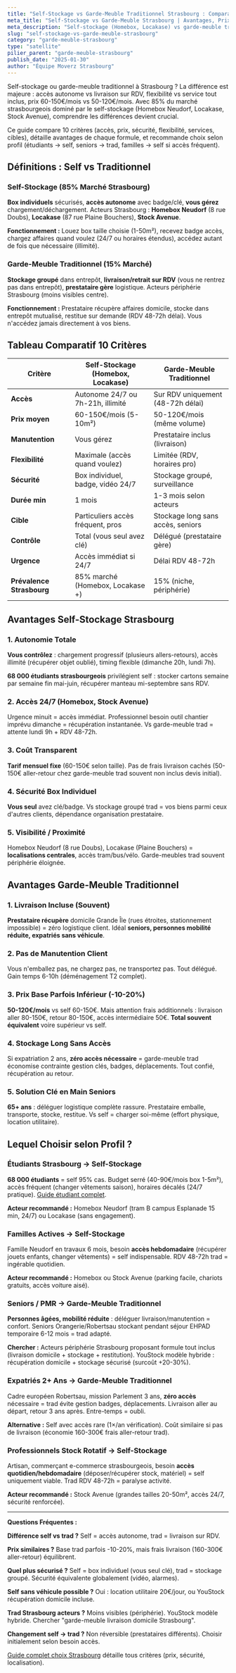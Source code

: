 ```yaml
---
title: "Self-Stockage vs Garde-Meuble Traditionnel Strasbourg : Comparatif 2025"
meta_title: "Self-Stockage vs Garde-Meuble Strasbourg | Avantages, Prix, Choix"
meta_description: "Self-stockage (Homebox, Locakase) vs garde-meuble trad Strasbourg : accès autonome vs livraison, prix 60-150€ vs 50-120€, 85% marché = self. Guide complet."
slug: "self-stockage-vs-garde-meuble-strasbourg"
category: "garde-meuble-strasbourg"
type: "satellite"
pilier_parent: "garde-meuble-strasbourg"
publish_date: "2025-01-30"
author: "Équipe Moverz Strasbourg"
---
```


Self-stockage ou garde-meuble traditionnel à Strasbourg ? La différence est majeure : accès autonome vs livraison sur RDV, flexibilité vs service tout inclus, prix 60-150€/mois vs 50-120€/mois. Avec 85% du marché strasbourgeois dominé par le self-stockage (Homebox Neudorf, Locakase, Stock Avenue), comprendre les différences devient crucial.

Ce guide compare 10 critères (accès, prix, sécurité, flexibilité, services, cibles), détaille avantages de chaque formule, et recommande choix selon profil (étudiants → self, seniors → trad, familles → self si accès fréquent).

## Définitions : Self vs Traditionnel

### Self-Stockage (85% Marché Strasbourg)

**Box individuels** sécurisés, **accès autonome** avec badge/clé, **vous gérez** chargement/déchargement. Acteurs Strasbourg : **Homebox Neudorf** (8 rue Doubs), **Locakase** (87 rue Plaine Bouchers), **Stock Avenue**.

**Fonctionnement :** Louez box taille choisie (1-50m²), recevez badge accès, chargez affaires quand voulez (24/7 ou horaires étendus), accédez autant de fois que nécessaire (illimité).

### Garde-Meuble Traditionnel (15% Marché)

**Stockage groupé** dans entrepôt, **livraison/retrait sur RDV** (vous ne rentrez pas dans entrepôt), **prestataire gère** logistique. Acteurs périphérie Strasbourg (moins visibles centre).

**Fonctionnement :** Prestataire récupère affaires domicile, stocke dans entrepôt mutualisé, restitue sur demande (RDV 48-72h délai). Vous n'accédez jamais directement à vos biens.

## Tableau Comparatif 10 Critères

| Critère | Self-Stockage (Homebox, Locakase) | Garde-Meuble Traditionnel |
|---------|-----------------------------------|---------------------------|
| **Accès** | Autonome 24/7 ou 7h-21h, illimité | Sur RDV uniquement (48-72h délai) |
| **Prix moyen** | 60-150€/mois (5-10m²) | 50-120€/mois (même volume) |
| **Manutention** | Vous gérez | Prestataire inclus (livraison) |
| **Flexibilité** | Maximale (accès quand voulez) | Limitée (RDV, horaires pro) |
| **Sécurité** | Box individuel, badge, vidéo 24/7 | Stockage groupé, surveillance |
| **Durée min** | 1 mois | 1-3 mois selon acteurs |
| **Cible** | Particuliers accès fréquent, pros | Stockage long sans accès, seniors |
| **Contrôle** | Total (vous seul avez clé) | Délégué (prestataire gère) |
| **Urgence** | Accès immédiat si 24/7 | Délai RDV 48-72h |
| **Prévalence Strasbourg** | 85% marché (Homebox, Locakase +) | 15% (niche, périphérie) |

## Avantages Self-Stockage Strasbourg

### 1. Autonomie Totale

**Vous contrôlez** : chargement progressif (plusieurs allers-retours), accès illimité (récupérer objet oublié), timing flexible (dimanche 20h, lundi 7h).

**68 000 étudiants strasbourgeois** privilégient self : stocker cartons semaine par semaine fin mai-juin, récupérer manteau mi-septembre sans RDV.

### 2. Accès 24/7 (Homebox, Stock Avenue)

Urgence minuit = accès immédiat. Professionnel besoin outil chantier imprévu dimanche = récupération instantanée. Vs garde-meuble trad = attente lundi 9h + RDV 48-72h.

### 3. Coût Transparent

**Tarif mensuel fixe** (60-150€ selon taille). Pas de frais livraison cachés (50-150€ aller-retour chez garde-meuble trad souvent non inclus devis initial).

### 4. Sécurité Box Individuel

**Vous seul** avez clé/badge. Vs stockage groupé trad = vos biens parmi ceux d'autres clients, dépendance organisation prestataire.

### 5. Visibilité / Proximité

Homebox Neudorf (8 rue Doubs), Locakase (Plaine Bouchers) = **localisations centrales**, accès tram/bus/vélo. Garde-meubles trad souvent périphérie éloignée.

## Avantages Garde-Meuble Traditionnel

### 1. Livraison Incluse (Souvent)

**Prestataire récupère** domicile Grande Île (rues étroites, stationnement impossible) = zéro logistique client. Idéal **seniors, personnes mobilité réduite, expatriés sans véhicule**.

### 2. Pas de Manutention Client

Vous n'emballez pas, ne chargez pas, ne transportez pas. Tout délégué. Gain temps 6-10h (déménagement T2 complet).

### 3. Prix Base Parfois Inférieur (-10-20%)

**50-120€/mois** vs self 60-150€. Mais attention frais additionnels : livraison aller 80-150€, retour 80-150€, accès intermédiaire 50€. **Total souvent équivalent** voire supérieur vs self.

### 4. Stockage Long Sans Accès

Si expatriation 2 ans, **zéro accès nécessaire** = garde-meuble trad économise contrainte gestion clés, badges, déplacements. Tout confié, récupération au retour.

### 5. Solution Clé en Main Seniors

**65+ ans** : déléguer logistique complète rassure. Prestataire emballe, transporte, stocke, restitue. Vs self = charger soi-même (effort physique, location utilitaire).

## Lequel Choisir selon Profil ?

### Étudiants Strasbourg → Self-Stockage

**68 000 étudiants** = self 95% cas. Budget serré (40-90€/mois box 1-5m²), accès fréquent (changer vêtements saison), horaires décalés (24/7 pratique). [Guide étudiant complet](/blog/demenagement-strasbourg/garde-meuble-etudiant-strasbourg).

**Acteur recommandé :** Homebox Neudorf (tram B campus Esplanade 15 min, 24/7) ou Locakase (sans engagement).

### Familles Actives → Self-Stockage

Famille Neudorf en travaux 6 mois, besoin **accès hebdomadaire** (récupérer jouets enfants, changer vêtements) = self indispensable. RDV 48-72h trad = ingérable quotidien.

**Acteur recommandé :** Homebox ou Stock Avenue (parking facile, chariots gratuits, accès voiture aisé).

### Seniors / PMR → Garde-Meuble Traditionnel

**Personnes âgées, mobilité réduite** : déléguer livraison/manutention = confort. Seniors Orangerie/Robertsau stockant pendant séjour EHPAD temporaire 6-12 mois = trad adapté.

**Chercher :** Acteurs périphérie Strasbourg proposant formule tout inclus (livraison domicile + stockage + restitution). YouStock modèle hybride : récupération domicile + stockage sécurisé (surcoût +20-30%).

### Expatriés 2+ Ans → Garde-Meuble Traditionnel

Cadre européen Robertsau, mission Parlement 3 ans, **zéro accès** nécessaire = trad évite gestion badges, déplacements. Livraison aller au départ, retour 3 ans après. Entre-temps = oubli.

**Alternative :** Self avec accès rare (1×/an vérification). Coût similaire si pas de livraison (économie 160-300€ frais aller-retour trad).

### Professionnels Stock Rotatif → Self-Stockage

Artisan, commerçant e-commerce strasbourgeois, besoin **accès quotidien/hebdomadaire** (déposer/récupérer stock, matériel) = self uniquement viable. Trad RDV 48-72h = paralyse activité.

**Acteur recommandé :** Stock Avenue (grandes tailles 20-50m², accès 24/7, sécurité renforcée).

---

**Questions Fréquentes :**

**Différence self vs trad ?** Self = accès autonome, trad = livraison sur RDV.

**Prix similaires ?** Base trad parfois -10-20%, mais frais livraison (160-300€ aller-retour) équilibrent.

**Quel plus sécurisé ?** Self = box individuel (vous seul clé), trad = stockage groupé. Sécurité équivalente globalement (vidéo, alarmes).

**Self sans véhicule possible ?** Oui : location utilitaire 20€/jour, ou YouStock récupération domicile incluse.

**Trad Strasbourg acteurs ?** Moins visibles (périphérie). YouStock modèle hybride. Chercher "garde-meuble livraison domicile Strasbourg".

**Changement self → trad ?** Non réversible (prestataires différents). Choisir initialement selon besoin accès.

[Guide complet choix Strasbourg](/blog/demenagement-strasbourg/garde-meuble-strasbourg) détaille tous critères (prix, sécurité, localisation).

